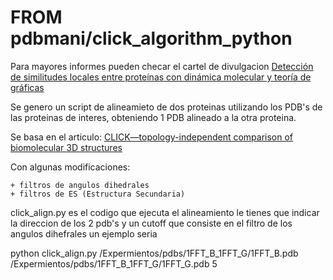# FROM pdbmani/click_algorithm_python

Para mayores informes pueden checar el cartel de divulgacion [Detección de similitudes locales entre proteínas con dinámica molecular y teoría de gráficas](https://www.researchgate.net/publication/331327967_Deteccion_de_similitudes_locales_entre_proteinas_con_dinamica_molecular_y_teoria_de_graficas)

Se genero un script de alineamieto de dos proteinas utilizando los PDB's de las proteinas de interes, obteniendo 1 PDB alineado a la otra proteina.

Se basa en el articulo: [CLICK—topology-independent comparison of biomolecular 3D structures ](https://academic.oup.com/nar/article/39/suppl_2/W24/2506682)

Con algunas modificaciones: 

	+ filtros de angulos dihedrales
	+ filtros de ES (Estructura Secundaria)

click_align.py es el codigo que ejecuta el alineamiento le tienes que indicar la direccion de los 2 pdb's y un cutoff que consiste en el filtro de los angulos dihefrales un ejemplo seria

python click_align.py /Expermientos/pdbs/1FFT_B_1FFT_G/1FFT_B.pdb /Expermientos/pdbs/1FFT_B_1FFT_G/1FFT_G.pdb 5
